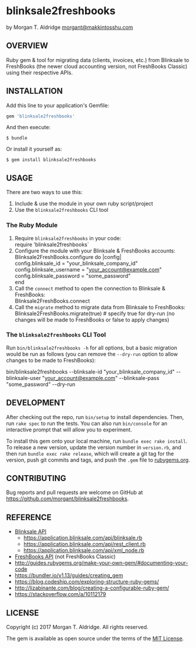 blinksale2freshbooks
====================
by Morgan T. Aldridge <morgant@makkintosshu.com>

OVERVIEW
--------

Ruby gem & tool for migrating data (clients, invoices, etc.) from Blinksale to FreshBooks (the newer cloud accounting version, not FreshBooks Classic) using their respective APIs.

INSTALLATION
------------

Add this line to your application's Gemfile:

```ruby
gem 'blinksale2freshbooks'
```

And then execute:

    $ bundle

Or install it yourself as:

    $ gem install blinksale2freshbooks

USAGE
-----

There are two ways to use this:

1) Include & use the module in your own ruby script/project
2) Use the `blinksale2freshbooks` CLI tool

### The Ruby Module

1) Require `blinksale2freshbooks` in your code:  
  require 'blinksale2freshbooks`  
2) Configure the module with your Blinksale & FreshBooks accounts:  
  Blinksale2FreshBooks.configure do |config|  
    config.blinksale_id = "your_blinksale_company_id"  
    config.blinksale_username = "your_account@example.com"  
    config.blinksale_password = "some_password"  
  end  
3) Call the `connect` method to open the connection to Blinksale & FreshBooks:  
  Blinksale2FreshBooks.connect  
4) Call the `migrate` method to migrate data from Blinksale to FreshBooks:  
  Blinksale2FreshBooks.migrate(true)  # specify true for dry-run (no changes will be made to FreshBooks or false to apply changes)

### The `blinksale2freshbooks` CLI Tool

Run `bin/blinksale2freshbooks -h` for all options, but a basic migration would be run as follows (you can remove the `--dry-run` option to allow changes to be made to FreshBooks):

  bin/blinksale2freshbooks --blinksale-id "your_blinksale_company_id" --blinksale-user "your_account@example.com" --blinksale-pass "some_password" --dry-run

DEVELOPMENT
-----------

After checking out the repo, run `bin/setup` to install dependencies. Then, run `rake spec` to run the tests. You can also run `bin/console` for an interactive prompt that will allow you to experiment.

To install this gem onto your local machine, run `bundle exec rake install`. To release a new version, update the version number in `version.rb`, and then run `bundle exec rake release`, which will create a git tag for the version, push git commits and tags, and push the `.gem` file to [rubygems.org](https://rubygems.org).

CONTRIBUTING
------------

Bug reports and pull requests are welcome on GitHub at https://github.com/morgant/blinksale2freshbooks.

REFERENCE
---------

* [Blinksale API](https://www.blinksale.com/api/)
  * https://application.blinksale.com/api/blinksale.rb
  * https://application.blinksale.com/api/rest_client.rb
  * https://application.blinksale.com/api/xml_node.rb
* [FreshBooks API](https://www.freshbooks.com/api/start) (not FreshBooks Classic)
* http://guides.rubygems.org/make-your-own-gem/#documenting-your-code
* https://bundler.io/v1.13/guides/creating_gem
* https://blog.codeship.com/exploring-structure-ruby-gems/
* http://lizabinante.com/blog/creating-a-configurable-ruby-gem/
* https://stackoverflow.com/a/10112179

LICENSE
-------

Copyright (c) 2017 Morgan T. Aldridge. All rights reserved.

The gem is available as open source under the terms of the [MIT License](http://opensource.org/licenses/MIT).
